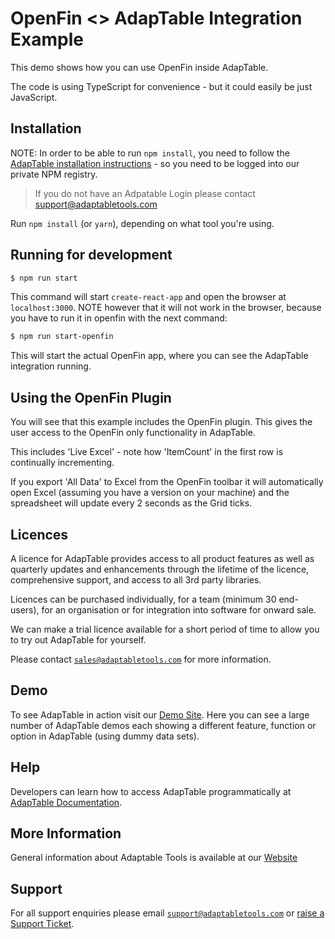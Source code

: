 # OpenFin <> AdapTable Integration Example

This demo shows how you can use OpenFin inside AdapTable.

The code is using TypeScript for convenience - but it could easily be just JavaScript.

## Installation

NOTE: In order to be able to run `npm install`, you need to follow the [AdapTable installation instructions](https://github.com/AdaptableTools/adaptable/blob/master/packages/adaptable/README.md) - so you need to be logged into our private NPM registry.

> If you do not have an Adpatable Login please contact support@adaptabletools.com

Run `npm install` (or `yarn`), depending on what tool you're using.

## Running for development

```sh
$ npm run start
```

This command will start `create-react-app` and open the browser at `localhost:3000`. NOTE however that it will not work in the browser, because you have to run it in openfin with the next command:

```sh
$ npm run start-openfin
```

This will start the actual OpenFin app, where you can see the AdapTable integration running.

## Using the OpenFin Plugin

You will see that this example includes the OpenFin plugin.  This gives the user access to the OpenFin only functionality in AdapTable.

This includes 'Live Excel' - note how 'ItemCount' in the first row is continually incrementing.

If you export 'All Data' to Excel from the OpenFin toolbar it will automatically open Excel (assuming you have a version on your machine) and the spreadsheet will update every 2 seconds as the Grid ticks.

## Licences

A licence for AdapTable provides access to all product features as well as quarterly updates and enhancements through the lifetime of the licence, comprehensive support, and access to all 3rd party libraries.

Licences can be purchased individually, for a team (minimum 30 end-users), for an organisation or for integration into software for onward sale.

We can make a trial licence available for a short period of time to allow you to try out AdapTable for yourself.

Please contact [`sales@adaptabletools.com`](mailto:sales@adaptabletools.com) for more information.

## Demo

To see AdapTable in action visit our [Demo Site](https://demo.adaptabletools.com). Here you can see a large number of AdapTable demos each showing a different feature, function or option in AdapTable (using dummy data sets).

## Help

Developers can learn how to access AdapTable programmatically at [AdapTable Documentation](https://docs.adaptabletools.com).

## More Information

General information about Adaptable Tools is available at our [Website](http://www.adaptabletools.com)

## Support

For all support enquiries please email [`support@adaptabletools.com`](mailto:support@adaptabletools.com) or [raise a Support Ticket](https://adaptabletools.zendesk.com/hc/en-us/requests/new).
